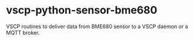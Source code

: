 # vscp-python-sensor-bme680
VSCP routines to deliver data from BME680 sensor to a VSCP daemon or a MQTT broker.
